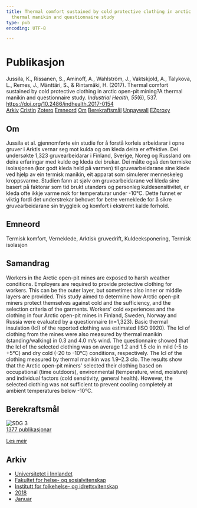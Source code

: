 ```yaml
---
title: Thermal comfort sustained by cold protective clothing in arctic open-pit mining?A
  thermal manikin and questionnaire study
type: pub
encoding: UTF-8

---
```

<h1>Publikasjon</h1>
<article id="csl-bib-container-JAJ9G4R9" class="csl-bib-container">
  <div class="csl-bib-body"> <div class="csl-entry">Jussila, K., Rissanen, S., Aminoff, A., Wahlström, J., Vaktskjold, A., Talykova, L., Remes, J., Mänttäri, S., &#38; Rintamäki, H. (2017). Thermal comfort sustained by cold protective clothing in arctic open-pit mining?A thermal manikin and questionnaire study. <i>Industrial Health</i>, <i>55</i>(6), 537. <a href="https://doi.org/10.2486/indhealth.2017-0154">https://doi.org/10.2486/indhealth.2017-0154</a></div> </div>
  <div class="csl-bib-buttons">
    <a href="#taxonomy-article-JAJ9G4R9" alt="archive" class="csl-bib-button">Arkiv</a>
    <a href="https://app.cristin.no/results/show.jsf?id=1556201" alt="Cristin" class="csl-bib-button">Cristin</a>
    <a href="http://zotero.org/groups/5881554/items/JAJ9G4R9" alt="Zotero" class="csl-bib-button">Zotero</a>
    <a href="#keywords-article-JAJ9G4R9" alt="keywords" class="csl-bib-button">Emneord</a>
    <a href="#about-article-JAJ9G4R9" alt="about_pub" class="csl-bib-button">Om</a>
    <a href="#sdg-article-JAJ9G4R9" alt="sdg" class="csl-bib-button">Berekraftsmål</a>
    <a href="https://www.jstage.jst.go.jp/article/indhealth/55/6/55_2017-0154/_pdf" alt="Unpaywall" class="csl-bib-button">Unpaywall</a>
    <a href="https://www.jstage.jst.go.jp/article/indhealth/55/6/55_2017-0154/_pdf" alt="EZproxy" class="csl-bib-button">EZproxy</a>
  </div>
  <div id="csl-bib-meta-container-JAJ9G4R9"></div>
</article>
<div id="csl-bib-meta-JAJ9G4R9" class="csl-bib-meta">
  <article id="about-article-JAJ9G4R9" class="about_pub-article">
    <h1>Om</h1>
    Jussila et al. gjennomførte ein studie for å forstå korleis arbeidarar i opne gruver i Arktis vernar seg mot kulda og om kleda deira er effektive. Dei undersøkte 1,323 gruvearbeidarar i Finland, Sverige, Noreg og Russland om deira erfaringar med kulde og kleda dei brukar. Dei målte også den termiske isolasjonen (kor godt kleda held på varmen) til gruvearbeidarane sine klede ved hjelp av ein termisk manikin, eit apparat som simulerer menneskeleg kroppsvarme. Studien fann at sjølv om gruvearbeidarane vel kleda sine basert på faktorar som tid brukt utandørs og personleg kuldesensitivitet, er kleda ofte ikkje varme nok for temperaturar under -10°C. Dette funnet er viktig fordi det understrekar behovet for betre verneklede for å sikre gruvearbeidarane sin tryggleik og komfort i ekstremt kalde forhold.
  </article>
  <article id="keywords-article-JAJ9G4R9" class="keywords-article">
    <h1>Emneord</h1>
    Termisk komfort, Verneklede, Arktisk gruvedrift, Kuldeeksponering, Termisk isolasjon
  </article>
  <article id="abstract-article-JAJ9G4R9" class="abstract-article">
    <h1>Samandrag</h1>
    Workers in the Arctic open-pit mines are exposed to harsh weather conditions. Employers are required to provide protective clothing for workers. This can be the outer layer, but sometimes also inner or middle layers are provided. This study aimed to determine how Arctic open-pit miners protect themselves against cold and the sufficiency, and the selection criteria of the garments. Workers' cold experiences and the clothing in four Arctic open-pit mines in Finland, Sweden, Norway and Russia were evaluated by a questionnaire (n=1,323). Basic thermal insulation (Icl) of the reported clothing was estimated (ISO 9920). The Icl of clothing from the mines were also measured by thermal manikin (standing/walking) in 0.3 and 4.0 m/s wind. The questionnaire showed that the Icl of the selected clothing was on average 1.2 and 1.5 clo in mild (-5 to +5°C) and dry cold (-20 to -10°C) conditions, respectively. The Icl of the clothing measured by thermal manikin was 1.9–2.3 clo. The results show that the Arctic open-pit miners' selected their clothing based on occupational (time outdoors), environmental (temperature, wind, moisture) and individual factors (cold sensitivity, general health). However, the selected clothing was not sufficient to prevent cooling completely at ambient temperatures below -10°C.
  </article>
  <article id="sdg-article-JAJ9G4R9" class="sdg-article">
    <h1>Berekraftsmål</h1>
    <div class="sdg-container"><div id="sdg3" class="sdg">
        <img src="{{< params subfolder >}}images/sdg/sdg03_nn.png" class="image" alt="SDG 3">
        <div class="sdg-overlay">
          <a href="{{< params subfolder >}}nn/archive/?sdg=3#archive" class="sdg-publication-count"><span>1377</span> publikasjonar</a>
          <p><a href="https://fn.no/om-fn/fns-baerekraftsmaal/god-helse-og-livskvalitet?lang=nno-NO" class="sdg-read-more">Les meir</a></p>
        </div>
      </div></div>
  </article>
  <article id="taxonomy-article-JAJ9G4R9" class="taxonomy-article">
    <h1>Arkiv</h1>
    <ul>
      <li><a href="{{< params subfolder >}}nn/archive/?key=3DCRN523">Universitetet i Innlandet</a></li>
      <li><a href="{{< params subfolder >}}nn/archive/?key=IDKFS3MX">Fakultet for helse- og sosialvitenskap</a></li>
      <li><a href="{{< params subfolder >}}nn/archive/?key=FJXE3Z8X">Institutt for folkehelse- og idrettsvitenskap</a></li>
      <li><a href="{{< params subfolder >}}nn/archive/?key=H5P87HVL">2018</a></li>
      <li><a href="{{< params subfolder >}}nn/archive/?key=S2RACPMQ">Januar</a></li>
    </ul>
  </article>
</div>
